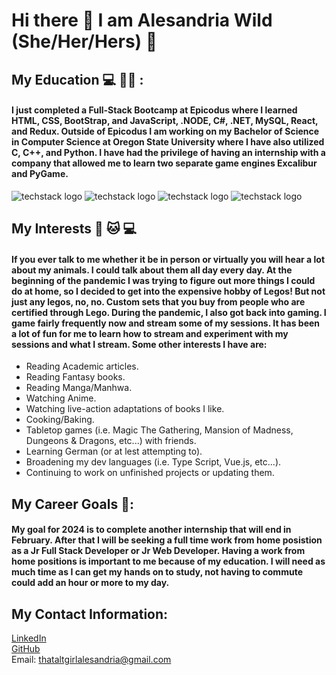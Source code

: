 # Hi there 👋 I am Alesandria Wild (She/Her/Hers) &#x1F47E;

## My Education &#x1F4BB; 👩‍🎓 :

#### I just completed a Full-Stack Bootcamp at Epicodus where I learned HTML, CSS, BootStrap, and JavaScript, .NODE, C#, .NET, MySQL, React, and Redux. Outside of Epicodus I am working on my Bachelor of Science in Computer Science at Oregon State University where I have also utilized C, C++, and Python. I have had the privilege of having an internship with a company that allowed me to learn two separate game engines Excalibur and PyGame.

![techstack logo](https://readme-components.vercel.app/api?component=logo&logo=javascript&text=true&animation=spin&fill=b9c821)
![techstack logo](https://readme-components.vercel.app/api?component=logo&logo=csharp&text=true&animation=spin&fill=307958)
![techstack logo](https://readme-components.vercel.app/api?component=logo&logo=react&text=true&animation=spin)
![techstack logo](https://readme-components.vercel.app/api?component=logo&logo=redux&text=true&animation=spin&fill=3a09f1)

## My Interests  🐶 🐱 &#x1F4BB;

####  If you ever talk to me whether it be in person or virtually you will hear a lot about my animals. I could talk about them all day every day. At the beginning of the pandemic I was trying to figure out more things I could do at home, so I decided to get into the expensive hobby of Legos! But not just any legos, no, no. Custom sets that you buy from people who are certified through Lego. During the pandemic, I also got back into gaming. I game fairly frequently now and stream some of my sessions. It has been a lot of fun for me to learn how to stream and experiment with my sessions and what I stream. Some other interests I have are:

* Reading Academic articles.
* Reading Fantasy books.
* Reading Manga/Manhwa.
* Watching Anime.
* Watching live-action adaptations of books I like.
* Cooking/Baking.
* Tabletop games (i.e. Magic The Gathering, Mansion of Madness, Dungeons & Dragons, etc...) with friends.
* Learning German (or at lest attempting to).
* Broadening my dev languages (i.e. Type Script, Vue.js, etc...).
* Continuing to work on unfinished projects or updating them.

## My Career Goals 💼:

#### My goal for 2024 is to complete another internship that will end in February. After that I will be seeking a full time work from home posistion as a Jr Full Stack Developer or Jr Web Developer. Having a work from home positions is important to me because of my education. I will need as much time as I can get my hands on to study, not having to commute could add an hour or more to my day.

## My Contact Information:

[LinkedIn](https://www.linkedin.com/in/alesandria-wild/) </br>
[GitHub](https://github.com/ThatAltGirlAlesandria)</br>
Email: thataltgirlalesandria@gmail.com
